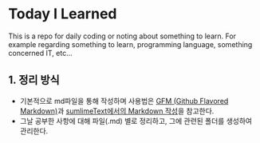 # Today I Learned
This is a repo for daily coding or noting about something to learn.
For example regarding something to learn, programming language, something concerned IT, etc...

## 1. 정리 방식 ##
- 기본적으로 md파일을 통해 작성하며 사용법은 [GFM (Github Flavored Markdown)](https://help.github.com/categories/writing-on-github/)과 [sumlimeText에서의 Markdown 작성](https://github.com/SublimeText-Markdown/MarkdownEditing)을 참고한다.
- 그날 공부한 사항에 대해 파일(.md) 별로 정리하고, 그에 관련된 폴더를 생성하여 관리한다.

